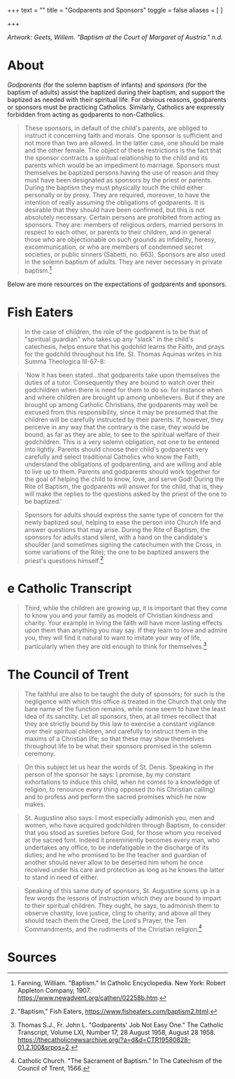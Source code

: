+++
text = ""
title = "Godparents and Sponsors"
toggle = false
aliases = [
]

+++

_Artwork: Geets, Willem. "Baptism at the Court of Margaret of Austria." n.d._

# About

_Godparents_ (for the solemn baptism of infants) and _sponsors_ (for the baptism of adults) assist the baptized during their baptism, and support the baptized as needed with their spiritual life. For obvious reasons, godparents or sponsors must be practicing Catholics. Similarly, Catholics are expressly forbidden from acting as godparents to non-Catholics.

> These sponsors, in default of the child's parents, are obliged to instruct it concerning faith and morals. One sponsor is sufficient and not more than two are allowed. In the latter case, one should be male and the other female. The object of these restrictions is the fact that the sponsor contracts a spiritual relationship to the child and its parents which would be an impediment to marriage. Sponsors must themselves be baptized persons having the use of reason and they must have been designated as sponsors by the priest or parents. During the baptism they must physically touch the child either personally or by proxy. They are required, moreover, to have the intention of really assuming the obligations of godparents. It is desirable that they should have been confirmed, but this is not absolutely necessary. Certain persons are prohibited from acting as sponsors. They are: members of religious orders, married persons in respect to each other, or parents to their children, and in general those who are objectionable on such grounds as infidelity, heresy, excommunication, or who are members of condemned secret societies, or public sinners (Sabetti, no. 663). Sponsors are also used in the solemn baptism of adults. They are never necessary in private baptism.[^1]

Below are more resources on the expectations of godparents and sponsors. 

# Fish Eaters

> In the case of children, the role of the godparent is to be that of "spiritual guardian" who takes up any "slack" in the child's catechesis, helps ensure that his godchild learns the Faith, and prays for the godchild throughout his life. St. Thomas Aquinas writes in his Summa Theologica III-67-8:

> 'Now it has been stated...that godparents take upon themselves the duties of a tutor. Consequently they are bound to watch over their godchildren when there is need for them to do so: for instance when and where children are brought up among unbelievers. But if they are brought up among Catholic Christians, the godparents may well be excused from this responsibility, since it may be presumed that the children will be carefully instructed by their parents. If, however, they perceive in any way that the contrary is the case, they would be bound, as far as they are able, to see to the spiritual welfare of their godchildren.
This is a very solemn obligation, not one to be entered into lightly. Parents should choose their child's godparents very carefully and select traditional Catholics who know the Faith, understand the obligations of godparenting, and are willing and able to live up to them. Parents and godparents should work together for the goal of helping the child to know, love, and serve God! During the Rite of Baptism, the godparents will answer for the child, that is, they will make the replies to the questions asked by the priest of the one to be baptized.'

> Sponsors for adults should express the same type of concern for the newly baptized soul, helping to ease the person into Church life and answer questions that may arise. During the Rite of Baptism, the sponsors for adults stand silent, with a hand on the candidate's shoulder (and sometimes signing the catechumen with the Cross, in some variations of the Rite); the one to be baptized answers the priest's questions himself.[^2]

# e Catholic Transcript 

> Third, while the children are growing up, it is important that they come to know you and your family as models of Christian kindness and charity. Your example in living the faith will have more lasting effects upon them than anything you may say. If they learn to love and admire you, they will find it natural to want to imitate your way of life, particularly when they are old enough to think for themselves.[^3]

# The Council of Trent 

> The faithful are also to be taught the duty of sponsors; for such is the negligence with which this office is treated in the Church that only the bare name of the function remains, while none seem to have the least idea of its sanctity. Let all sponsors, then, at all times recollect that they are strictly bound by this law to exercise a constant vigilance over their spiritual children, and carefully to instruct them in the maxims of a Christian life; so that these may show themselves throughout life to be what their sponsors promised in the solemn ceremony.

> On this subject let us hear the words of St. Denis. Speaking in the person of the sponsor he says: I promise, by my constant exhortations to induce this child, when he comes to a knowledge of religion, to renounce every thing opposed (to his Christian calling) and to profess and perform the sacred promises which he now makes.

> St. Augustine also says: I most especially admonish you, men and women, who have acquired godchildren through Baptism, to consider that you stood as sureties before God, for those whom you received at the sacred font. Indeed it preeminently becomes every man, who undertakes any office, to be indefatigable in the discharge of its duties; and he who promised to be the teacher and guardian of another should never allow to be deserted him whom he once received under his care and protection as long as he knows the latter to stand in need of either.

> Speaking of this same duty of sponsors, St. Augustine sums up in a few words the lessons of instruction which they are bound to impart to their spiritual children. They ought, he says, to admonish them to observe chastity, love justice, cling to charity; and above all they should teach them the Creed, the Lord's Prayer, the Ten Commandments, and the rudiments of the Christian religion.[^4]

# Sources

[^1]: Fanning, William. "Baptism." In Catholic Encyclopedia. New York: Robert Appleton Company, 1907. https://www.newadvent.org/cathen/02258b.htm.

[^2]: "Baptism," Fish Eaters, https://www.fisheaters.com/baptism2.html.

[^3]: Thomas S.J., Fr. John L. "Godparents' Job Not Easy One." The Catholic Transcript, Volume LXI, Number 17, 28 August 1958, August 28 1958. https://thecatholicnewsarchive.org/?a=d&d=CTR19580828-01.2.100&srpos=2.

[^4]: Catholic Church. "The Sacrament of Baptism." In The Catechism of the Council of Trent, 1566.
